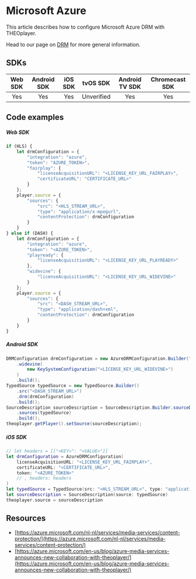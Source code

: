 # Microsoft Azure

This article describes how to configure Microsoft Azure DRM with THEOplayer.

Head to our page on [DRM](../../how-to-guides/04-drm/00-introduction.md) for more general information.

## SDKs

| Web SDK | Android SDK | iOS SDK | tvOS SDK| Android TV SDK | Chromecast SDK |
| :-----: | :---------: | :-----: | :--: | :------------: | :------------: |
|   Yes   |     Yes     |   Yes   | Unverified  |      Yes      |      Yes       |

## Code examples

##### Web SDK

```js
if (HLS) {
    let drmConfiguration = {
        "integration": "azure",
        "token": "AZURE_TOKEN>",
        "fairplay": {
            "licenseAcquisitionURL": "<LICENSE_KEY_URL_FAIRPLAY>",
            "certificateURL": "CERTIFICATE_URL>"
        }
    };
    player.source = {
        "sources": {
            "src": "<HLS_STREAM_URL>",
            "type": "application/x-mpegurl",
            "contentProtection": drmConfiguration
        }
    }
} else if (DASH) {
    let drmConfiguration = {
        "integration": "azure",
        "token": "<AZURE_TOKEN>",
        "playready": {
            "licenseAcquisitionURL": "<LICENSE_KEY_URL_PLAYREADY>"
        },
        "widevine": {
            "licenseAcquisitionURL": "<LICENSE_KEY_URL_WIDEVINE>"
        }
    };
    player.source = {
        "sources": {
            "src": "<DASH_STREAM_URL>",
            "type": "application/dash+xml",
            "contentProtection": drmConfiguration
        }
    }
}
```

##### Android SDK

```java
DRMConfiguration drmConfiguration = new AzureDRMConfiguration.Builder("<CERTIFICATE_URL", "<TOKEN>")
    .widevine(
        new KeySystemConfiguration("<LICENSE_KEY_URL_WIDEVINE>")
    )
    .build();
TypedSource typedSource = new TypedSource.Builder()
    .src("<DASH_STREAM_URL>")
    .drm(drmConfiguration)
    .build();
SourceDescription sourceDescription = SourceDescription.Builder.sourceDescription()
    .sources(typedSource)
    .build();
theoplayer.getPlayer().setSource(sourceDescription);
```

##### iOS SDK

```swift
// let headers = [["<KEY>": "<VALUE>"]]
let drmConfiguration = AzureDRMConfiguration(
    licenseAcquisitionURL: "<LICENSE_KEY_URL_FAIRPLAY>",
    certificateURL: "<CERTIFICATE_URL>",
    token: "<AZURE_TOKEN>"
    // , headers: headers
)
let typedSource = TypedSource(src: "<HLS_STREAM_URL>", type: "application/x-mpegurl", drm: drmConfiguration)
let sourceDescription = SourceDescription(source: typedSource)
theoplayer.source = sourceDescription
```

## Resources

- [https://azure.microsoft.com/nl-nl/services/media-services/content-protection/](https://azure.microsoft.com/nl-nl/services/media-services/content-protection/)
- [https://azure.microsoft.com/en-us/blog/azure-media-services-announces-new-collaboration-with-theoplayer/](https://azure.microsoft.com/en-us/blog/azure-media-services-announces-new-collaboration-with-theoplayer/)

